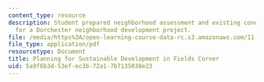 ```yaml
---
content_type: resource
description: Student prepared neighborhood assessment and existing conditions report
  for a Dorchester neighborhood development project.
file: /media/https%3A/open-learning-course-data-rc.s3.amazonaws.com/11-947-sustainable-economic-development-spring-2004/5a9f6b3d53efec3b72a17b7135038e23_vieta_ph1_report.pdf
file_type: application/pdf
resourcetype: Document
title: Planning for Sustainable Development in Fields Corner
uid: 5a9f6b3d-53ef-ec3b-72a1-7b7135038e23
---
```

